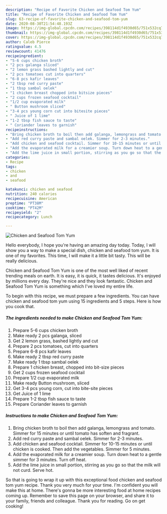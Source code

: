 ```yaml
---
description: "Recipe of Favorite Chicken and Seafood Tom Yum"
title: "Recipe of Favorite Chicken and Seafood Tom Yum"
slug: 63-recipe-of-favorite-chicken-and-seafood-tom-yum
date: 2020-08-30T21:54:48.193Z
image: https://img-global.cpcdn.com/recipes/398114d1f4930d65/751x532cq70/chicken-and-seafood-tom-yum-recipe-main-photo.jpg
thumbnail: https://img-global.cpcdn.com/recipes/398114d1f4930d65/751x532cq70/chicken-and-seafood-tom-yum-recipe-main-photo.jpg
cover: https://img-global.cpcdn.com/recipes/398114d1f4930d65/751x532cq70/chicken-and-seafood-tom-yum-recipe-main-photo.jpg
author: Caleb Pierce
ratingvalue: 4.5
reviewcount: 41476
recipeingredient:
- "5-6 cups chicken broth"
- "2 pcs galanga sliced"
- "2 lemon grass bashed lightly and cut"
- "2 pcs tomatoes cut into quarters"
- "6-8 pcs kafir leaves"
- "2 tbsp red curry paste"
- "1 tbsp sambal oelek"
- "1 chicken breast chopped into bitsize pieces"
- "2 cups frozen seafood cocktail"
- "1/2 cup evaporated milk"
- " Button mushroom sliced"
- "3-4 pcs young corn cut into bitesite pieces"
- " Juice of 1 lime"
- "1-2 tbsp fish sauce to taste"
- " Coriander leaves to garnish"
recipeinstructions:
- "Bring chicken broth to boil then add galanga, lemongrass and tomato. Simmer for 15 minutes or until tomato has soften and fragrant."
- "Add red curry paste and sambal oelek. Simmer for 2-3 minutes."
- "Add chicken and seafood cocktail. Simmer for 10-15 minutes or until chicken is cooked. Then add the vegetables. Simmer for 5 minutes."
- "Add the evaporated milk for a creamier soup. Turn down heat to a gentle simmer for 3 minutes. Turn off heat."
- "Add the lime juice in small portion, stirring as you go so that the milk will not curd. Serve hot."
categories:
- Recipe
tags:
- chicken
- and
- seafood

katakunci: chicken and seafood 
nutrition: 240 calories
recipecuisine: American
preptime: "PT38M"
cooktime: "PT42M"
recipeyield: "2"
recipecategory: Lunch

---
```



![Chicken and Seafood Tom Yum](https://img-global.cpcdn.com/recipes/398114d1f4930d65/751x532cq70/chicken-and-seafood-tom-yum-recipe-main-photo.jpg)

Hello everybody, I hope you're having an amazing day today. Today, I will show you a way to make a special dish, chicken and seafood tom yum. It is one of my favorites. This time, I will make it a little bit tasty. This will be really delicious.

Chicken and Seafood Tom Yum is one of the most well liked of recent trending meals on earth. It is easy, it is quick, it tastes delicious. It's enjoyed by millions every day. They're nice and they look fantastic. Chicken and Seafood Tom Yum is something which I've loved my entire life.




To begin with this recipe, we must prepare a few ingredients. You can have chicken and seafood tom yum using 15 ingredients and 5 steps. Here is how you cook that.

<!--inarticleads1-->

##### The ingredients needed to make Chicken and Seafood Tom Yum:

1. Prepare 5-6 cups chicken broth
1. Make ready 2 pcs galanga, sliced
1. Get 2 lemon grass, bashed lightly and cut
1. Prepare 2 pcs tomatoes, cut into quarters
1. Prepare 6-8 pcs kafir leaves
1. Make ready 2 tbsp red curry paste
1. Make ready 1 tbsp sambal oelek
1. Prepare 1 chicken breast, chopped into bit-size pieces
1. Get 2 cups frozen seafood cocktail
1. Prepare 1/2 cup evaporated milk
1. Make ready  Button mushroom, sliced
1. Get 3-4 pcs young corn, cut into bite-site pieces
1. Get  Juice of 1 lime
1. Prepare 1-2 tbsp fish sauce to taste
1. Prepare  Coriander leaves to garnish




<!--inarticleads2-->

##### Instructions to make Chicken and Seafood Tom Yum:

1. Bring chicken broth to boil then add galanga, lemongrass and tomato. Simmer for 15 minutes or until tomato has soften and fragrant.
1. Add red curry paste and sambal oelek. Simmer for 2-3 minutes.
1. Add chicken and seafood cocktail. Simmer for 10-15 minutes or until chicken is cooked. Then add the vegetables. Simmer for 5 minutes.
1. Add the evaporated milk for a creamier soup. Turn down heat to a gentle simmer for 3 minutes. Turn off heat.
1. Add the lime juice in small portion, stirring as you go so that the milk will not curd. Serve hot.




So that is going to wrap it up with this exceptional food chicken and seafood tom yum recipe. Thank you very much for your time. I'm confident you will make this at home. There's gonna be more interesting food at home recipes coming up. Remember to save this page on your browser, and share it to your family, friends and colleague. Thank you for reading. Go on get cooking!
